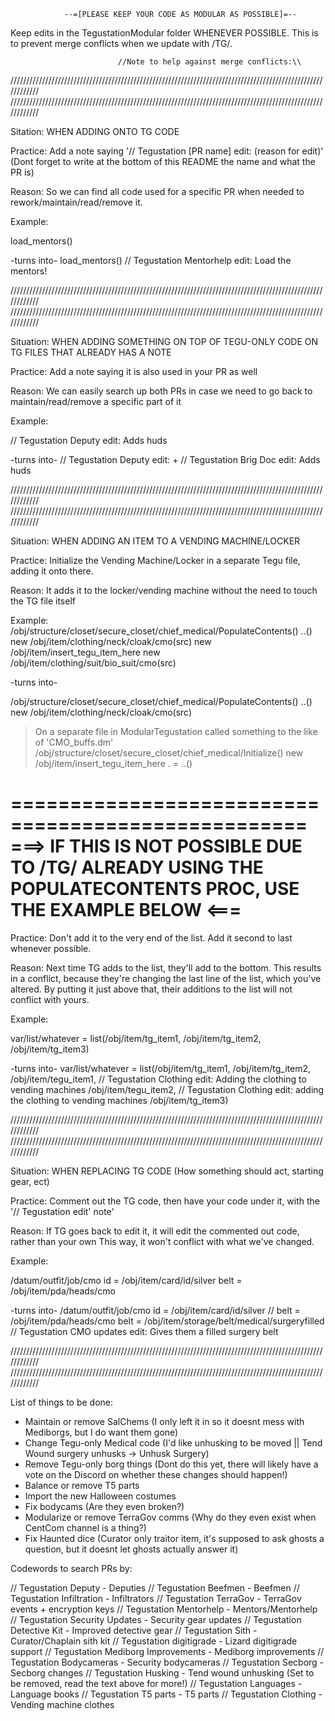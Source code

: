                 --=[PLEASE KEEP YOUR CODE AS MODULAR AS POSSIBLE]=--
Keep edits in the TegustationModular folder WHENEVER POSSIBLE. This is to prevent merge conflicts when we update with /TG/.

							//Note to help against merge conflicts:\\

////////////////////////////////////////////////////////////////////////////////////////////////////////////
////////////////////////////////////////////////////////////////////////////////////////////////////////////

Sitation: WHEN ADDING ONTO TG CODE

Practice: Add a note saying '// Tegustation [PR name] edit: (reason for edit)' (Dont forget to write at the bottom of this README the name and what the PR is)

Reason: So we can find all code used for a specific PR when needed to rework/maintain/read/remove it.

Example: 

load_mentors()

-turns into-
load_mentors() // Tegustation Mentorhelp edit: Load the mentors!

////////////////////////////////////////////////////////////////////////////////////////////////////////////
////////////////////////////////////////////////////////////////////////////////////////////////////////////

Situation: WHEN ADDING SOMETHING ON TOP OF TEGU-ONLY CODE ON TG FILES THAT ALREADY HAS A NOTE

Practice: Add a note saying it is also used in your PR as well

Reason: We can easily search up both PRs in case we need to go back to maintain/read/remove a specific part of it

Example:

// Tegustation Deputy edit: Adds huds

-turns into-
// Tegustation Deputy edit: + // Tegustation Brig Doc edit: Adds huds

////////////////////////////////////////////////////////////////////////////////////////////////////////////
////////////////////////////////////////////////////////////////////////////////////////////////////////////

Situation: WHEN ADDING AN ITEM TO A VENDING MACHINE/LOCKER

Practice: Initialize the Vending Machine/Locker in a separate Tegu file, adding it onto there.

Reason: It adds it to the locker/vending machine without the need to touch the TG file itself

Example:
/obj/structure/closet/secure_closet/chief_medical/PopulateContents()
	..()
	new /obj/item/clothing/neck/cloak/cmo(src)
	new /obj/item/insert_tegu_item_here
	new /obj/item/clothing/suit/bio_suit/cmo(src)

-turns into-

/obj/structure/closet/secure_closet/chief_medical/PopulateContents()
	..()
	new /obj/item/clothing/neck/cloak/cmo(src)
>On a separate file in ModularTegustation called something to the like of 'CMO_buffs.dm'
/obj/structure/closet/secure_closet/chief_medical/Initialize()
    new /obj/item/insert_tegu_item_here
    . = ..()

===================================================
===> IF THIS IS NOT POSSIBLE DUE TO /TG/ ALREADY USING THE POPULATECONTENTS PROC, USE THE EXAMPLE BELOW <===
===================================================

Practice: Don't add it to the very end of the list. Add it second to last whenever possible.

Reason: Next time TG adds to the list, they'll add to the bottom. This results in a conflict, because they're changing the last line of the list, which you've altered.
By putting it just above that, their additions to the list will not conflict with yours.

Example:

var/list/whatever = list(/obj/item/tg_item1,
                      /obj/item/tg_item2,
                      /obj/item/tg_item3)

-turns into-
var/list/whatever = list(/obj/item/tg_item1,
                      /obj/item/tg_item2,
                      /obj/item/tegu_item1,   // Tegustation Clothing edit: Adding the clothing to vending machines
                      /obj/item/tegu_item2,   // Tegustation Clothing edit: adding the clothing to vending machines
                      /obj/item/tg_item3)

////////////////////////////////////////////////////////////////////////////////////////////////////////////
////////////////////////////////////////////////////////////////////////////////////////////////////////////

Situation: WHEN REPLACING TG CODE (How something should act, starting gear, ect)

Practice: Comment out the TG code, then have your code under it, with the '// Tegustation edit' note'

Reason: If TG goes back to edit it, it will edit the commented out code, rather than your own
This way, it won't conflict with what we've changed.

Example:

/datum/outfit/job/cmo
	id = /obj/item/card/id/silver
	belt = /obj/item/pda/heads/cmo

-turns into-
/datum/outfit/job/cmo
	id = /obj/item/card/id/silver
//	belt = /obj/item/pda/heads/cmo
	belt = /obj/item/storage/belt/medical/surgeryfilled // Tegustation CMO updates edit: Gives them a filled surgery belt

////////////////////////////////////////////////////////////////////////////////////////////////////////////
////////////////////////////////////////////////////////////////////////////////////////////////////////////

List of things to be done:
- Maintain or remove SalChems (I only left it in so it doesnt mess with Mediborgs, but I do want them gone)
- Change Tegu-only Medical code (I'd like unhusking to be moved || Tend Wound surgery unhusks -> Unhusk Surgery)
- Remove Tegu-only borg things (Dont do this yet, there will likely have a vote on the Discord on whether these changes should happen!)
- Balance or remove T5 parts
- Import the new Halloween costumes
- Fix bodycams (Are they even broken?)
- Modularize or remove TerraGov comms (Why do they even exist when CentCom channel is a thing?)
- Fix Haunted dice (Curator only traitor item, it's supposed to ask ghosts a question, but it doesnt let ghosts actually answer it)

Codewords to search PRs by:

// Tegustation Deputy - Deputies
// Tegustation Beefmen - Beefmen
// Tegustation Infiltration - Infiltrators
// Tegustation TerraGov - TerraGov events + encryption keys
// Tegustation Mentorhelp - Mentors/Mentorhelp
// Tegustation Security Updates - Security gear updates
// Tegustation Detective Kit - Improved detective gear
// Tegustation Sith - Curator/Chaplain sith kit
// Tegustation digitigrade - Lizard digitigrade support
// Tegustation Mediborg Improvements - Mediborg improvements
// Tegustation Bodycameras - Security bodycameras
// Tegustation Secborg - Secborg changes
// Tegustation Husking - Tend wound unhusking (Set to be removed, read the text above for more!)
// Tegustation Languages - Language books
// Tegustation T5 parts - T5 parts
// Tegustation Clothing - Vending machine clothes
